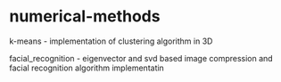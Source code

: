 # numerical-methods

k-means - implementation of clustering algorithm in 3D

facial_recognition - eigenvector and svd based image compression and 
                     facial recognition algorithm implementatin

